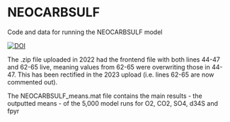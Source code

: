 # NEOCARBSULF
Code and data for running the NEOCARBSULF model

<a href="https://zenodo.org/badge/latestdoi/245200187"><img src="https://zenodo.org/badge/245200187.svg" alt="DOI"></a>

The .zip file uploaded in 2022 had the frontend file with both lines 44-47 and 62-65 live, meaning values from 62-65 were overwriting those in 44-47. This has been rectified in the 2023 upload (i.e. lines 62-65 are now commented out).

The NEOCARBSULF_means.mat file contains the main results - the outputted means - of the 5,000 model runs for O2, CO2, SO4, d34S and fpyr
